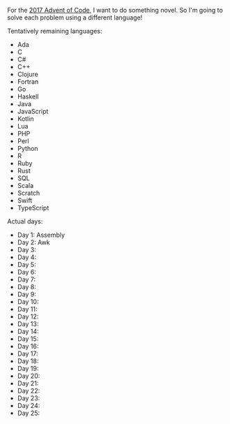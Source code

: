 For the [2017 Advent of Code](https://adventofcode.com/2017), I want to do something novel. So I'm going to solve each problem using a different language!

Tentatively remaining languages:
* Ada
* C
* C#
* C++
* Clojure
* Fortran
* Go
* Haskell
* Java
* JavaScript
* Kotlin
* Lua
* PHP
* Perl
* Python
* R
* Ruby
* Rust
* SQL
* Scala
* Scratch
* Swift
* TypeScript

Actual days:

* Day 1: Assembly
* Day 2: Awk
* Day 3:
* Day 4:
* Day 5:
* Day 6:
* Day 7:
* Day 8:
* Day 9:
* Day 10:
* Day 11:
* Day 12:
* Day 13:
* Day 14:
* Day 15:
* Day 16:
* Day 17:
* Day 18:
* Day 19:
* Day 20:
* Day 21:
* Day 22:
* Day 23:
* Day 24:
* Day 25:

